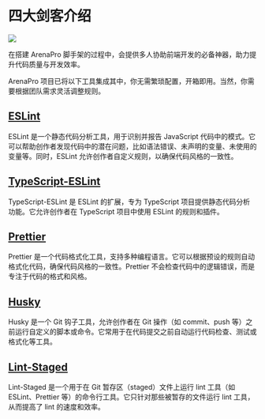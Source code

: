 # 四大剑客介绍

![](/QQ20250115-151543.png)

在搭建 ArenaPro 脚手架的过程中，会提供多人协助前端开发的必备神器，助力提升代码质量与开发效率。

ArenaPro 项目已将以下工具集成其中，你无需繁琐配置，开箱即用。当然，你需要根据团队需求灵活调整规则。

## [ESLint](https://eslint.org/)

ESLint 是一个静态代码分析工具，用于识别并报告 JavaScript 代码中的模式。它可以帮助创作者发现代码中的潜在问题，比如语法错误、未声明的变量、未使用的变量等。同时，ESLint 允许创作者自定义规则，以确保代码风格的一致性。

## [TypeScript-ESLint](https://typescript-eslint.io/)

TypeScript-ESLint 是 ESLint 的扩展，专为 TypeScript 项目提供静态代码分析功能。它允许创作者在 TypeScript 项目中使用 ESLint 的规则和插件。

## [Prettier](https://prettier.io/)

Prettier 是一个代码格式化工具，支持多种编程语言。它可以根据预设的规则自动格式化代码，确保代码风格的一致性。Prettier 不会检查代码中的逻辑错误，而是专注于代码的格式和风格。

## [Husky](https://typicode.github.io/husky/)

Husky 是一个 Git 钩子工具，允许创作者在 Git 操作（如 commit、push 等）之前运行自定义的脚本或命令。它常用于在代码提交之前自动运行代码检查、测试或格式化等工具。

## [Lint-Staged](https://www.npmjs.com/package/lint-staged)

Lint-Staged 是一个用于在 Git 暂存区（staged）文件上运行 lint 工具（如 ESLint、Prettier 等）的命令行工具。它只针对那些被暂存的文件运行 lint 工具，从而提高了 lint 的速度和效率。
